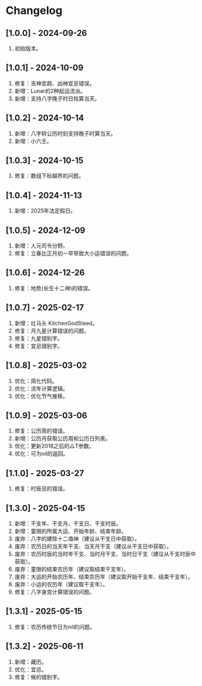 # Changelog

## [1.0.0] - 2024-09-26
1. 初始版本。

## [1.0.1] - 2024-10-09
1. 修复：吉神宜趋、凶神宜忌错误。
2. 新增：Lunar的2种起运流派。
3. 新增：支持八字晚子时日柱算当天。

## [1.0.2] - 2024-10-14
1. 新增：八字转公历时刻支持晚子时算当天。
2. 新增：小六壬。

## [1.0.3] - 2024-10-15
1. 修复：数组下标越界的问题。

## [1.0.4] - 2024-11-13
1. 新增：2025年法定假日。

## [1.0.5] - 2024-12-09
1. 新增：人元司令分野。
2. 修复：立春比正月初一早导致大小运错误的问题。

## [1.0.6] - 2024-12-26
1. 修复：地势(长生十二神)的错误。

## [1.0.7] - 2025-02-17
1. 新增：灶马头 KitchenGodSteed。
2. 修复：月九星计算错误的问题。
3. 修复：九星错别字。
4. 修复：宜忌错别字。

## [1.0.8] - 2025-03-02
1. 优化：简化代码。
2. 优化：流年计算逻辑。
3. 优化：优化节气推移。

## [1.0.9] - 2025-03-06
1. 修复：公历周的错误。
2. 新增：公历月获取公历周和公历日列表。
3. 优化：更新2018之后的△T参数。
4. 优化：可为nil的返回。

## [1.1.0] - 2025-03-27
1. 修复：时辰忌的错误。

## [1.3.0] - 2025-04-15
1. 新增：干支年、干支月、干支日、干支时辰。
2. 新增：童限的所属大运、开始年龄、结束年龄。
3. 废弃：八字的建除十二值神（建议从干支日中获取）。
4. 废弃：农历日的当天年干支、当天月干支（建议从干支日中获取）。
5. 废弃：农历时辰的当时年干支、当时月干支、当时日干支（建议从干支时辰中获取）。
6. 废弃：童限的结束农历年（建议取结束干支年）。
7. 废弃：大运的开始农历年、结束农历年（建议取开始干支年、结束干支年）。
8. 废弃：小运的农历年（建议取干支年）。
9. 修复：八字身宫计算错误的问题。

## [1.3.1] - 2025-05-15
1. 修复：农历传统节日为nil的问题。

## [1.3.2] - 2025-06-11
1. 新增：藏历。
2. 优化：宜忌。
3. 修复：候的错别字。
